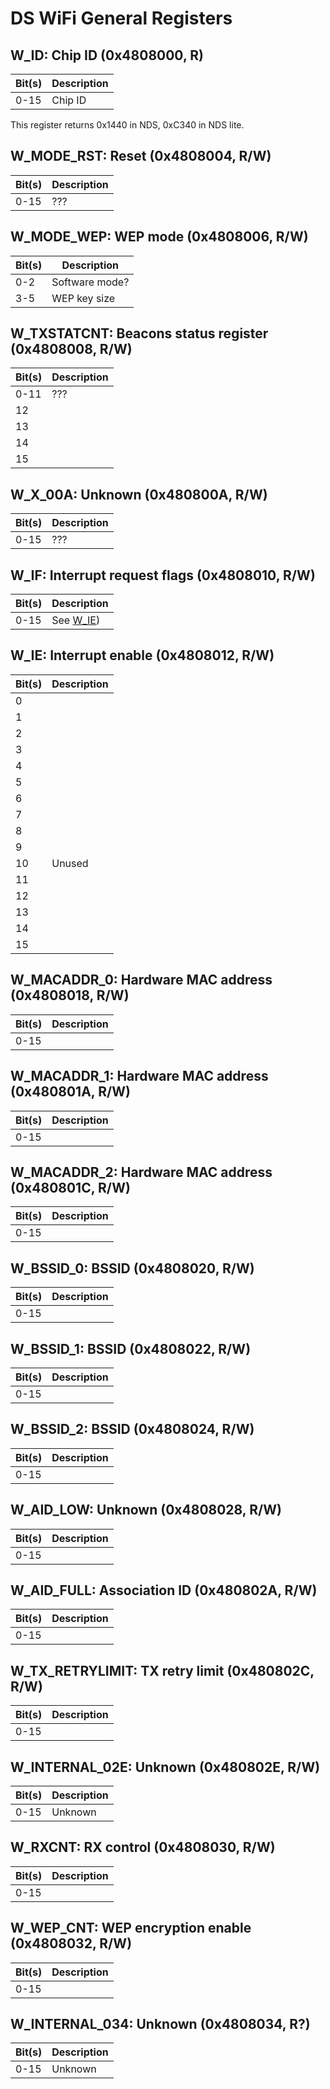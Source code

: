 # DS WiFi General Registers

<a id="W_ID"></a>
## W\_ID: Chip ID (0x4808000, R)

| Bit(s) | Description                                             |
|--------|---------------------------------------------------------|
| 0-15   | Chip ID

This register returns 0x1440 in NDS, 0xC340 in NDS lite.

<a id="W_MODE_RST"></a>
## W\_MODE\_RST: Reset (0x4808004, R/W)

| Bit(s) | Description                                             |
|--------|---------------------------------------------------------|
| 0-15   | ???

<a id="W_MODE_WEP"></a>
## W\_MODE\_WEP: WEP mode (0x4808006, R/W)

| Bit(s) | Description                                             |
|--------|---------------------------------------------------------|
| 0-2    | Software mode?
| 3-5    | WEP key size

<a id="W_TXSTATCNT"></a>
## W\_TXSTATCNT: Beacons status register (0x4808008, R/W)

| Bit(s) | Description                                             |
|--------|---------------------------------------------------------|
| 0-11   | ???
| 12     |
| 13     |
| 14     |
| 15     |

<a id="W_X_00A"></a>
## W\_X\_00A: Unknown (0x480800A, R/W)

| Bit(s) | Description                                             |
|--------|---------------------------------------------------------|
| 0-15   | ???

<a id="W_IF"></a>
## W\_IF: Interrupt request flags (0x4808010, R/W)

| Bit(s) | Description                                             |
|--------|---------------------------------------------------------|
| 0-15   | See [W\_IE](ds_wifi_general_regs.md#W_IE))

<a id="W_IE"></a>
## W\_IE: Interrupt enable (0x4808012, R/W)

| Bit(s) | Description                                             |
|--------|---------------------------------------------------------|
| 0      |
| 1      |
| 2      |
| 3      |
| 4      |
| 5      |
| 6      |
| 7      |
| 8      |
| 9      |
| 10     | Unused
| 11     |
| 12     |
| 13     |
| 14     |
| 15     |

<a id="W_MACADDR_0"></a>
## W\_MACADDR\_0: Hardware MAC address (0x4808018, R/W)

| Bit(s) | Description                                             |
|--------|---------------------------------------------------------|
| 0-15   |

<a id="W_MACADDR_1"></a>
## W\_MACADDR\_1: Hardware MAC address (0x480801A, R/W)

| Bit(s) | Description                                             |
|--------|---------------------------------------------------------|
| 0-15   |

<a id="W_MACADDR_2"></a>
## W\_MACADDR\_2: Hardware MAC address (0x480801C, R/W)

| Bit(s) | Description                                             |
|--------|---------------------------------------------------------|
| 0-15   |

<a id="W_BSSID_0"></a>
## W\_BSSID\_0: BSSID (0x4808020, R/W)

| Bit(s) | Description                                             |
|--------|---------------------------------------------------------|
| 0-15   |

<a id="W_BSSID_1"></a>
## W\_BSSID\_1: BSSID (0x4808022, R/W)

| Bit(s) | Description                                             |
|--------|---------------------------------------------------------|
| 0-15   |

<a id="W_BSSID_2"></a>
## W\_BSSID\_2: BSSID (0x4808024, R/W)

| Bit(s) | Description                                             |
|--------|---------------------------------------------------------|
| 0-15   |

<a id="W_AID_LOW"></a>
## W\_AID\_LOW: Unknown (0x4808028, R/W)

| Bit(s) | Description                                             |
|--------|---------------------------------------------------------|
| 0-15   |

<a id="W_AID_FULL"></a>
## W\_AID\_FULL: Association ID (0x480802A, R/W)

| Bit(s) | Description                                             |
|--------|---------------------------------------------------------|
| 0-15   |

<a id="W_TX_RETRYLIMIT"></a>
## W\_TX\_RETRYLIMIT: TX retry limit (0x480802C, R/W)

| Bit(s) | Description                                             |
|--------|---------------------------------------------------------|
| 0-15   |

<a id="W_INTERNAL_02E"></a>
## W\_INTERNAL\_02E: Unknown (0x480802E, R/W)

| Bit(s) | Description                                             |
|--------|---------------------------------------------------------|
| 0-15   | Unknown

<a id="W_RXCNT"></a>
## W\_RXCNT: RX control (0x4808030, R/W)

| Bit(s) | Description                                             |
|--------|---------------------------------------------------------|
| 0-15   |

<a id="W_WEP_CNT"></a>
## W\_WEP\_CNT: WEP encryption enable (0x4808032, R/W)

| Bit(s) | Description                                             |
|--------|---------------------------------------------------------|
| 0-15   |

<a id="W_INTERNAL_034"></a>
## W\_INTERNAL\_034: Unknown (0x4808034, R?)

| Bit(s) | Description                                             |
|--------|---------------------------------------------------------|
| 0-15   | Unknown

